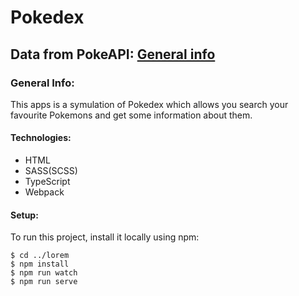 # Pokedex 

## Data from PokeAPI: [General info](https://pokeapi.co/)

### General Info:
This apps is a symulation of Pokedex which allows you search your favourite Pokemons and get some information about them.


#### Technologies:
* HTML
* SASS(SCSS)
* TypeScript
* Webpack

#### Setup:
To run this project, install it locally using npm:
```
$ cd ../lorem
$ npm install
$ npm run watch
$ npm run serve
```

